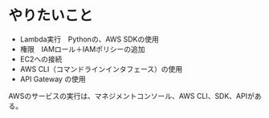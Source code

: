 
# やりたいこと
- Lambda実行　Pythonの、AWS SDKの使用
- 権限　IAMロール＋IAMポリシーの追加
- EC2への接続
- AWS CLI（コマンドラインインタフェース）の使用
- API Gateway の使用

AWSのサービスの実行は、マネジメントコンソール、AWS CLI、SDK、APIがある。
